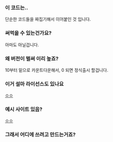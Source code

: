 ### 이 코드는..
단순한 코드들을 짜집기해서 이어붙인 것 입니다.
### 써먹을 수 있는건가요?
아마도 아닐겁니다.
### 왜 버전이 벌써 이리 높죠?
10부터 밑으로 카운트다운해서, 0 되면 정식출시 할겁니다.
### 이거 설마 라이선스도 있나요
[ㅇㅇ](/LICENSE)
### 예시 사이트 있음?
[ㅇㅇ](https://wordwiki.net/new)
### 그래서 어디에 쓰려고 만드는거죠?
